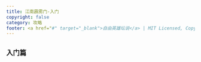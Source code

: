 ```yaml
---
title: 江南霹雳门-入门
copyright: false
category: 攻略
footer: <a href="#" target="_blank">自由英雄坛说</a> | MIT Licensed, Copyright © 2024-present lucky
---
```

## `入门篇`


  

